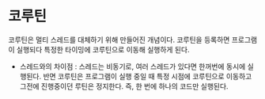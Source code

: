 # 코루틴

코루틴은 멀티 스레드를 대체하기 위해 만들어진 개념이다. 코루틴을 등록하면 프로그램이 실행되다 특정한 타이밍에 코루틴으로 이동해 실행하게 된다.

- 스레드와의 차이점 : 스레드는 비동기로, 여러 스레드가 있다면 한꺼번에 동시에 실행된다. 반면 코루틴은 프로그램이 실행 중일 때 특정 시점에 코루틴으로 이동하고 그전에 진행중이던 루틴은 정지한다. 즉, 한 번에 하나의 코드만 실행된다.